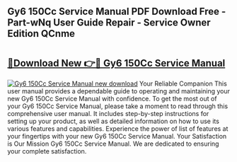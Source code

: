 ## Gy6 150Cc Service Manual PDF Download Free - Part-wNq User Guide Repair - Service Owner Edition QCnme

# <h2><a href="http://bc19863.oget.top/?id=Gy6+150Cc+Service+Manual">🔗Download New 👉🔴 Gy6 150Cc Service Manual</a></h2>

[![Gy6 150Cc Service Manual new download](https://i.imgur.com/5g1atiW.png)](http://bc19863.oget.top/?id=Gy6+150Cc+Service+Manual)
Your Reliable Companion This user manual provides a dependable guide to operating and maintaining your new Gy6 150Cc Service Manual with confidence. To get the most out of your Gy6 150Cc Service Manual, please take a moment to read through this comprehensive user manual. It includes step-by-step instructions for setting up your product, as well as detailed information on how to use its various features and capabilities. Experience the power of list of features at your fingertips with your new Gy6 150Cc Service Manual. Your Satisfaction is Our Mission Gy6 150Cc Service Manual. We are dedicated to ensuring your complete satisfaction.
